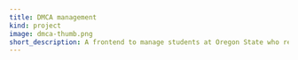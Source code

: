 ```yaml
---
title: DMCA management
kind: project
image: dmca-thumb.png
short_description: A frontend to manage students at Oregon State who reported to have been caught filesharing.
---
```

